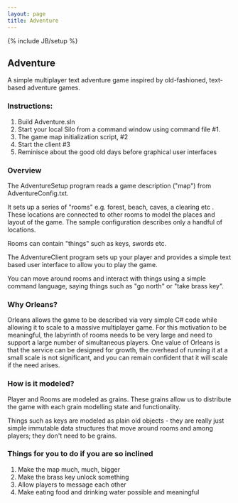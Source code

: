 ```yaml
---
layout: page
title: Adventure
---
```

{% include JB/setup %}

## Adventure
A simple multiplayer text adventure game inspired by old-fashioned, text-based adventure games.

### Instructions:
1. Build Adventure.sln 
2. Start your local Silo from a command window using command file  #1. 
3. The game map initialization script, #2 
4. Start the client #3 
5. Reminisce about the good old days before graphical user interfaces

### Overview
The AdventureSetup program reads a game description ("map") from AdventureConfig.txt.

It sets up a series of "rooms" e.g. forest, beach, caves, a clearing etc . These locations are connected to other rooms to model the places and layout of the game. The sample configuration describes only a handful of locations.

Rooms can contain "things" such as keys, swords etc.

The AdventureClient program sets up your player and provides a simple text based user interface to allow you to play the game.

You can move around rooms and interact with things using a simple command language, saying things such as "go north" or "take brass key".

### Why Orleans?
Orleans allows the game to be described via very simple C# code while allowing it to scale to a massive multiplayer game. For this motivation to be meaningful, the labyrinth of rooms needs to be very large and need to support a large number of simultaneous players. One value of Orleans is that the service can be designed for growth, the overhead of running it at a small scale is not significant, and you can remain confident that it will scale if the need arises.

### How is it modeled?
Player and Rooms are modeled as grains. These grains allow us to distribute the game with each grain modelling state and functionality.

Things such as keys are modeled as plain old objects - they are really just simple immutable data structures that move around rooms and among players; they don't need to be grains.

### Things for you to do if you are so inclined
1. Make the map much, much, bigger
2. Make the brass key unlock something
3. Allow players to message each other
4. Make eating food and drinking water possible and meaningful



